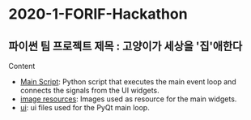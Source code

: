 # 2020-1-FORIF-Hackathon
## 파이썬 팀 프로젝트 제목 : 고양이가 세상을 '집'애한다
Content
- [Main Script](main.py): Python script that executes the main event loop and connects the signals from the UI widgets. 
- [image resources](images): Images used as resource for the main widgets.
- [ui](ui): ui files used for the PyQt main loop.
